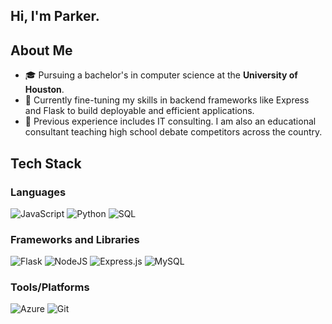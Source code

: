 ## Hi, I'm Parker.
## About Me
- 🎓 Pursuing a bachelor's in computer science at the **University of Houston**.
- 🌱 Currently fine-tuning my skills in backend frameworks like Express and Flask to build deployable and efficient applications.
- 🚀 Previous experience includes IT consulting. I am also an educational consultant teaching high school debate competitors across the country.

## Tech Stack

### Languages
![JavaScript](https://img.shields.io/badge/-JavaScript-333?style=flat&logo=javascript)
![Python](https://img.shields.io/badge/-Python-333?style=flat&logo=python)
![SQL](https://img.shields.io/badge/SQL-4479A1?style=for-the-badge&logo=PostgreSQL&logoColor=white)

### Frameworks and Libraries
![Flask](https://img.shields.io/badge/flask-%23000.svg?style=for-the-badge&logo=flask&logoColor=white)
![NodeJS](https://img.shields.io/badge/node.js-6DA55F?style=for-the-badge&logo=node.js&logoColor=white)
![Express.js](https://img.shields.io/badge/Express.js-404D59?style=for-the-badge&logo=express&logoColor=white)
![MySQL](https://img.shields.io/badge/mysql-4479A1.svg?style=for-the-badge&logo=mysql&logoColor=white)

### Tools/Platforms
![Azure](https://img.shields.io/badge/azure-%230072C6.svg?style=for-the-badge&logo=microsoftazure&logoColor=white)
![Git](https://img.shields.io/badge/Git-F05032?style=for-the-badge&logo=git&logoColor=white)
